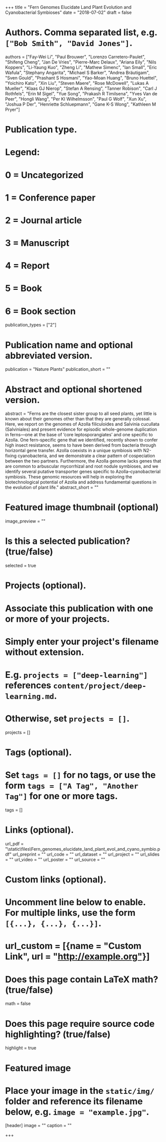 +++
title = "Fern Genomes Elucidate Land Plant Evolution and Cyanobacterial Symbioses"
date = "2018-07-02"
draft = false

# Authors. Comma separated list, e.g. `["Bob Smith", "David Jones"]`.
authors = ["Fay-Wei Li", "Paul Brouwer", "Lorenzo Carretero-Paulet", "Shifeng Cheng", "Jan De Vries", "Pierre-Marc Delaux", "Ariana Eily", "Nils Koppers", "Li-Yaung Kuo", "Zheng Li", "Mathew Simenc", "Ian Small", "Eric Wafula", "Stephany Angarita", "Michael S Barker", "Andrea Bräutigam", "Sven Gould", "Prashant S Hosmani", "Yao-Moan Huang", "Bruno Huettel", "Yoichiro Kato", "Xin Liu", "Steven Maere", "Rose McDowell", "Lukas A Mueller", "Klaas GJ Nierop", "Stefan A Rensing", "Tanner Robison", "Carl J Rothfels", "Erin M Sigel", "Yue Song", "Prakash R Timilsena", "Yves Van de Peer", "Hongli Wang", "Per KI Wilhelmsson", "Paul G Wolf", "Xun Xu", "Joshua P Der", "Henriette Schluepmann", "Gane K-S Wong", "Kathleen M Pryer"]

# Publication type.
# Legend:
# 0 = Uncategorized
# 1 = Conference paper
# 2 = Journal article
# 3 = Manuscript
# 4 = Report
# 5 = Book
# 6 = Book section
publication_types = ["2"]

# Publication name and optional abbreviated version.
publication = "Nature Plants"
publication_short = ""

# Abstract and optional shortened version.
abstract = "Ferns are the closest sister group to all seed plants, yet little is known about their genomes other than that they are generally colossal. Here, we report on the genomes of Azolla filiculoides and Salvinia cucullata (Salviniales) and present evidence for episodic whole-genome duplication in ferns—one at the base of ‘core leptosporangiates’ and one specific to Azolla. One fern-specific gene that we identified, recently shown to confer high insect resistance, seems to have been derived from bacteria through horizontal gene transfer. Azolla coexists in a unique symbiosis with N2-fixing cyanobacteria, and we demonstrate a clear pattern of cospeciation between the two partners. Furthermore, the Azolla genome lacks genes that are common to arbuscular mycorrhizal and root nodule symbioses, and we identify several putative transporter genes specific to Azolla–cyanobacterial symbiosis. These genomic resources will help in exploring the biotechnological potential of Azolla and address fundamental questions in the evolution of plant life."
abstract_short = ""

# Featured image thumbnail (optional)
image_preview = ""

# Is this a selected publication? (true/false)
selected = true

# Projects (optional).
#   Associate this publication with one or more of your projects.
#   Simply enter your project's filename without extension.
#   E.g. `projects = ["deep-learning"]` references `content/project/deep-learning.md`.
#   Otherwise, set `projects = []`.
projects = []

# Tags (optional).
#   Set `tags = []` for no tags, or use the form `tags = ["A Tag", "Another Tag"]` for one or more tags.
tags = []

# Links (optional).
url_pdf = "\static\files\Fern_genomes_elucidate_land_plant_evol_and_cyano_symbio.pdf"
url_preprint = ""
url_code = ""
url_dataset = ""
url_project = ""
url_slides = ""
url_video = ""
url_poster = ""
url_source = ""

# Custom links (optional).
#   Uncomment line below to enable. For multiple links, use the form `[{...}, {...}, {...}]`.
# url_custom = [{name = "Custom Link", url = "http://example.org"}]

# Does this page contain LaTeX math? (true/false)
math = false

# Does this page require source code highlighting? (true/false)
highlight = true

# Featured image
# Place your image in the `static/img/` folder and reference its filename below, e.g. `image = "example.jpg"`.
[header]
image = ""
caption = ""

+++
